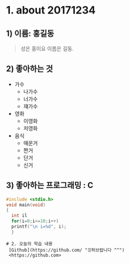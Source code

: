 # 1. about 20171234
## 1) 이름: 홍길동
> 성은 홍이요 이름은 길동.

## 2)  좋아하는 것
- 가수
  - 나가수
  - 너가수
  - 쟤가수
- 영화
  - 이영화
  - 저영화
- 음식
  - 매운거
  - 짠거
  - 단거
  - 신거
## 3) 좋아하는 프로그래밍 : C
```c
#include <stdio.h>
void main(void)
{
  int il
  for(i=0;i<=10;i++)
  printf("\n i=%d", i);
  }
 ```
  
 ```
 # 2. 오늘의 학습 내용
  [Github](https://github.com/ "깃허브랍니다 ^^")
  <https://github.com>
